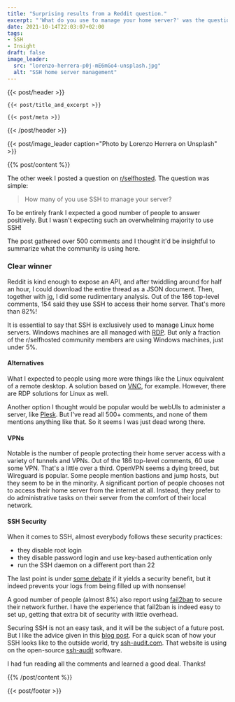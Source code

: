 ```yaml
---
title: "Surprising results from a Reddit question."
excerpt: "'What do you use to manage your home server?' was the question posted on Reddit. Turns out SSH reigns supreme."
date: 2021-10-14T22:03:07+02:00
tags:
- SSH
- Insight
draft: false
image_leader:
  src: "lorenzo-herrera-p0j-mE6mGo4-unsplash.jpg"
  alt: "SSH home server management"
---
```


{{< post/header >}}

    {{< post/title_and_excerpt >}}

    {{< post/meta >}}

{{< /post/header >}}

{{< post/image_leader caption="Photo by Lorenzo Herrera on Unsplash" >}}

{{% post/content %}}

The other week I posted a question on [r/selfhosted](https://www.reddit.com/r/selfhosted/comments/q1wobo/how_many_of_you_use_ssh_to_manage_your_server/). The question was simple:

> How many of you use SSH to manage your server?

To be entirely frank I expected a good number of people to answer positively. But I wasn't expecting such an overwhelming majority to use SSH!

The post gathered over 500 comments and I thought it'd be insightful to summarize what the community is using here.

### Clear winner

Reddit is kind enough to expose an API, and after twiddling around for half an hour, I could download the entire thread as a JSON document. Then, together with [jq](https://stedolan.github.io/jq/), I did some rudimentary analysis. Out of the 186 top-level comments, 154 said they use SSH to access their home server. That's more than 82%!

It is essential to say that SSH is exclusively used to manage Linux home servers. Windows machines are all managed with [RDP](https://docs.microsoft.com/en-us/troubleshoot/windows-server/remote/understanding-remote-desktop-protocol). But only a  fraction of the r/selfhosted community members are using Windows machines, just under 5%.

#### Alternatives

What I expected to people using more were things like the Linux equivalent of a remote desktop. A solution based on [VNC](https://www.raspberrypi.com/documentation/computers/remote-access.html#vnc), for example. However, there are RDP solutions for Linux as well.

Another option I thought would be popular would be webUIs to administer a server, like [Plesk](https://www.plesk.com/). But I've read all 500+ comments, and none of them mentions anything like that. So it seems I was just dead wrong there.

#### VPNs

Notable is the number of people protecting their home server access with a variety of tunnels and VPNs. Out of the 186 top-level comments, 60 use some VPN. That's a little over a third. OpenVPN seems a dying breed, but Wireguard is popular. Some people mention bastions and jump hosts, but they seem to be in the minority. A significant portion of people chooses not to access their home server from the internet at all. Instead, they prefer to do administrative tasks on their server from the comfort of their local network.

#### SSH Security

When it comes to SSH, almost everybody follows these security practices:

- they disable root login
- they disable password login and use key-based authentication only
- run the SSH daemon on a different port than 22

The last point is under [some debate](https://security.stackexchange.com/questions/32308/should-i-change-the-default-ssh-port-on-linux-servers) if it yields a security benefit, but it indeed prevents your logs from being filled up with nonsense!

A good number of people (almost 8%) also report using [fail2ban](https://mosh.org/) to secure their network further. I have the experience that fail2ban is indeed easy to set up, getting that extra bit of security with little overhead.

Securing SSH is not an easy task, and it will be the subject of a future post. But I like the advice given in this [blog post](https://stribika.github.io/2015/01/04/secure-secure-shell.html). For a quick scan of how your SSH looks like to the outside world, try [ssh-audit.com](https://www.ssh-audit.com/). That website is using on the open-source [ssh-audit](https://github.com/jtesta/ssh-audit) software.

I had fun reading all the comments and learned a good deal. Thanks!

{{% /post/content %}}

{{< post/footer >}}
